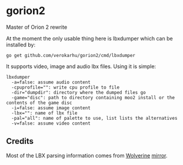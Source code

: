 gorion2
=======

Master of Orion 2 rewrite

At the moment the only usable thing here is lbxdumper which can be installed by:

```
go get github.com/verokarhu/gorion2/cmd/lbxdumper
```

It supports video, image and audio lbx files. Using it is simple:

```
lbxdumper
  -a=false: assume audio content
  -cpuprofile="": write cpu profile to file
  -dir="dumpdir": directory where the dumped files go
  -game="disc": path to directory containing moo2 install or the contents of the game disc
  -i=false: assume image content
  -lbx="": name of lbx file
  -pal="all": name of palette to use, list lists the alternatives
  -v=false: assume video content
```

## Credits

Most of the LBX parsing information comes from [Wolverine](http://web.archive.org/web/20131025194034/http://www.karoltomala.com/blog/?category_name=master-of-orion-2) [mirror](http://masteroforion2.blogspot.fi/2008/04/moo2-graphics.html).